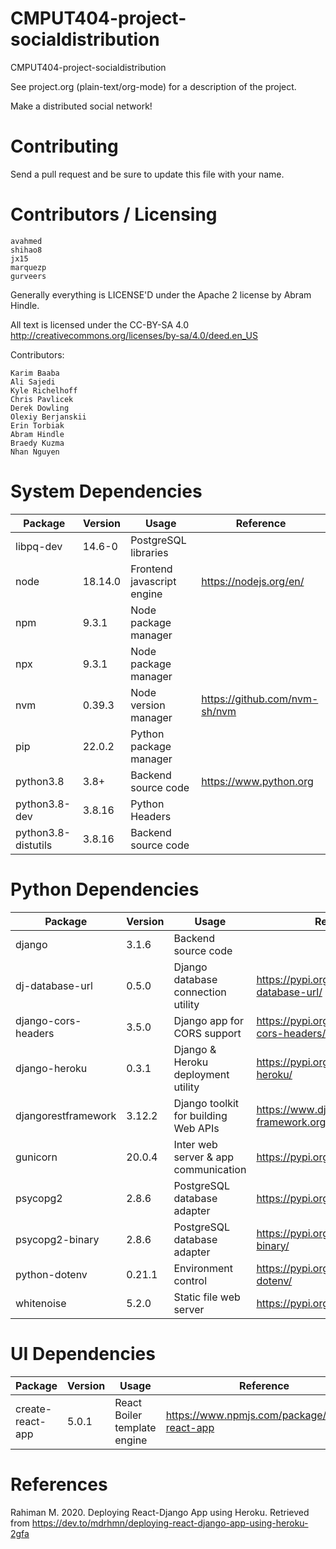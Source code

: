 CMPUT404-project-socialdistribution
===================================

CMPUT404-project-socialdistribution

See project.org (plain-text/org-mode) for a description of the project.

Make a distributed social network!

Contributing
============

Send a pull request and be sure to update this file with your name.

Contributors / Licensing
========================
    avahmed
    shihao8
    jx15
    marquezp
    gurveers

Generally everything is LICENSE'D under the Apache 2 license by Abram Hindle.

All text is licensed under the CC-BY-SA 4.0 http://creativecommons.org/licenses/by-sa/4.0/deed.en_US

Contributors:

    Karim Baaba
    Ali Sajedi
    Kyle Richelhoff
    Chris Pavlicek
    Derek Dowling
    Olexiy Berjanskii
    Erin Torbiak
    Abram Hindle
    Braedy Kuzma
    Nhan Nguyen 

# System Dependencies

| Package               | Version   | Usage                         | Reference                         |
| -                     | -         | -                             | -                                 |
| libpq-dev             | 14.6-0    | PostgreSQL libraries          | |
| node                  | 18.14.0   | Frontend javascript engine    | <https://nodejs.org/en/>          |
| npm                   | 9.3.1     | Node package manager          | |
| npx                   | 9.3.1     | Node package manager          | |
| nvm                   | 0.39.3    | Node version manager          | <https://github.com/nvm-sh/nvm>   |
| pip                   | 22.0.2    | Python package manager        | |
| python3.8             | 3.8+      | Backend source code           | <https://www.python.org>          |
| python3.8-dev         | 3.8.16    | Python Headers                | |
| python3.8-distutils   | 3.8.16    | Backend source code           | |

# Python Dependencies

| Package               | Version   | Usage                                 | Reference                                         |
| -                     | -         | -                                     | -                                                 |
| django                | 3.1.6     | Backend source code                   | |
| dj-database-url       | 0.5.0     | Django database connection utility    | <https://pypi.org/project/dj-database-url/>       |
| django-cors-headers   | 3.5.0     | Django app for CORS support           | <https://pypi.org/project/django-cors-headers/>   |
| django-heroku         | 0.3.1     | Django & Heroku deployment utility    | <https://pypi.org/project/django-heroku/>         |
| djangorestframework   | 3.12.2    | Django toolkit for building Web APIs  | <https://www.django-rest-framework.org>           |
| gunicorn              | 20.0.4    | Inter web server & app communication  | <https://pypi.org/project/gunicorn/>              |
| psycopg2              | 2.8.6     | PostgreSQL database adapter           | <https://pypi.org/project/psycopg2/>              |
| psycopg2-binary       | 2.8.6     | PostgreSQL database adapter           | <https://pypi.org/project/psycopg2-binary/>       |
| python-dotenv         | 0.21.1    | Environment control                   | <https://pypi.org/project/python-dotenv/>         |
| whitenoise            | 5.2.0     | Static file web server                | <https://pypi.org/project/whitenoise/>            |

# UI Dependencies

| Package               | Version   | Usage                                 | Reference                                         |
| -                     | -         | -                                     | -                                                 |
| create-react-app      | 5.0.1     | React Boiler template engine          | <https://www.npmjs.com/package/create-react-app>  |

# References
Rahiman M. 2020. Deploying React-Django App using Heroku. Retrieved from https://dev.to/mdrhmn/deploying-react-django-app-using-heroku-2gfa
